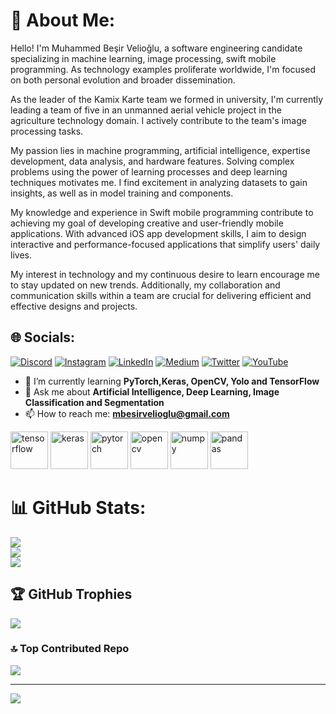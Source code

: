 
# 💫 About Me:
Hello! I'm Muhammed Beşir Velioğlu, a software engineering candidate specializing in machine learning, image processing, swift mobile programming. As technology examples proliferate worldwide, I'm focused on both personal evolution and broader dissemination.

As the leader of the Kamix Karte team we formed in university, I'm currently leading a team of five in an unmanned aerial vehicle project in the agriculture technology domain. I actively contribute to the team's image processing tasks.

My passion lies in machine programming, artificial intelligence, expertise development, data analysis, and hardware features. Solving complex problems using the power of learning processes and deep learning techniques motivates me. I find excitement in analyzing datasets to gain insights, as well as in model training and components.

My knowledge and experience in Swift mobile programming contribute to achieving my goal of developing creative and user-friendly mobile applications. With advanced iOS app development skills, I aim to design interactive and performance-focused applications that simplify users' daily lives.

My interest in technology and my continuous desire to learn encourage me to stay updated on new trends. Additionally, my collaboration and communication skills within a team are crucial for delivering efficient and effective designs and projects.

## 🌐 Socials:
[![Discord](https://img.shields.io/badge/Discord-%237289DA.svg?logo=discord&logoColor=white)](https://discord.gg/besirvelioglu) [![Instagram](https://img.shields.io/badge/Instagram-%23E4405F.svg?logo=Instagram&logoColor=white)](https://instagram.com/besirvelioglu) [![LinkedIn](https://img.shields.io/badge/LinkedIn-%230077B5.svg?logo=linkedin&logoColor=white)](https://linkedin.com/in/muhammed-besir-velioglu) [![Medium](https://img.shields.io/badge/Medium-12100E?logo=medium&logoColor=white)](https://medium.com/@Mbesirvelioglu) [![Twitter](https://img.shields.io/badge/Twitter-%231DA1F2.svg?logo=Twitter&logoColor=white)](https://twitter.com/BesirVelioglu) [![YouTube](https://img.shields.io/badge/YouTube-%23FF0000.svg?logo=YouTube&logoColor=white)](https://youtube.com/@@BesirVelioglu) 

- 🌱 I’m currently learning **PyTorch,Keras, OpenCV, Yolo and TensorFlow**
- 💭 Ask me about **Artificial Intelligence, Deep Learning, Image Classification and Segmentation**
- 📫 How to reach me: **mbesirvelioglu@gmail.com**

<p align="left">
   <img src="https://www.vectorlogo.zone/logos/tensorflow/tensorflow-icon.svg" alt="tensorflow" width="60" height="60"/>
    <img src="https://upload.wikimedia.org/wikipedia/commons/c/c9/Keras_Logo.jpg" alt="keras" width="60" height="60"/>
  <img src="https://www.vectorlogo.zone/logos/pytorch/pytorch-icon.svg" alt="pytorch" width="60" height="60"/>
  <img src="https://www.vectorlogo.zone/logos/opencv/opencv-icon.svg" alt="opencv" width="60" height="60"/>
   <img src="https://www.vectorlogo.zone/logos/numpy/numpy-icon.svg" alt="numpy" width="60" height="60"/>
   <img src="https://github.com/simple-icons/simple-icons/blob/master/icons/pandas.svg" alt="pandas" width="60" height="60"/>
</p>

# 📊 GitHub Stats:
![](https://github-readme-stats.vercel.app/api?username=BesirVelioglu&theme=swift&hide_border=false&include_all_commits=false&count_private=false)<br/>
![](https://github-readme-streak-stats.herokuapp.com/?user=BesirVelioglu&theme=swift&hide_border=false)<br/>
![](https://github-readme-stats.vercel.app/api/top-langs/?username=BesirVelioglu&theme=swift&hide_border=false&include_all_commits=false&count_private=false&layout=compact)

## 🏆 GitHub Trophies
![](https://github-profile-trophy.vercel.app/?username=BesirVelioglu&theme=onestar&no-frame=true&no-bg=false&margin-w=4)

### 🔝 Top Contributed Repo
![](https://github-contributor-stats.vercel.app/api?username=BesirVelioglu&limit=5&theme=flat&combine_all_yearly_contributions=true)

---
[![](https://visitcount.itsvg.in/api?id=BesirVelioglu&icon=0&color=1)](https://visitcount.itsvg.in)

<!-- Proudly created with GPRM ( https://gprm.itsvg.in ) -->


